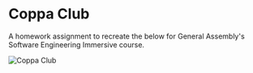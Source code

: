 # Coppa Club

A homework assignment to recreate the below for General Assembly's Software Engineering Immersive course.

![Coppa Club](https://cloud.githubusercontent.com/assets/3531085/22377394/9b49b1c0-e4a9-11e6-8d61-f8ff532c55fe.png)



